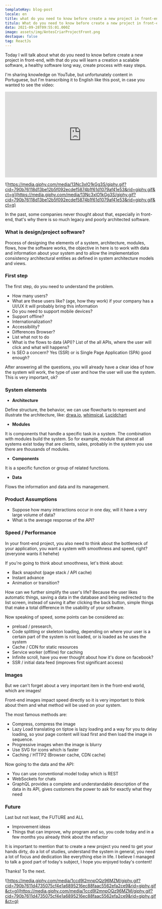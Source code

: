 ```yaml
---
templateKey: blog-post
locale: en
title: what do you need to know before create a new project in front-end
titulo: What do you need to know before create a new project in front-end
data: 2021-09-28T09:55:01.000Z
image: assets/img/AntesCriarProjectFront.png
destaque: false
tag: ReactJs
---
```


Today I will talk about what do you need to know before create a new project in front-end, with that do you will learn a creation a scalable software, a healthy software long way, create process with easy steps.

I'm sharing knowledge on YouTube, but unfortunately content in Portuguese, but I'm transcribing it to English like this post, in case you wanted to see the video: 
<style>.embed-container { position: relative; padding-bottom: 56.25%; height: 0; overflow: hidden; max-width: 100%; } .embed-container iframe, .embed-container object, .embed-container embed { position: absolute; top: 0; left: 0; width: 100%; height: 100%; }</style><div class='embed-container'><iframe src='https://www.youtube.com/embed/vZASLXluAOU' frameborder='0' allowfullscreen></iframe></div>


![https://media.giphy.com/media/13Nc3xlO1kGg3S/giphy.gif?cid=790b76118d13be12b5f092ecdef5874b1f61d1079af41e53&rid=giphy.gif&ct=g](https://media.giphy.com/media/13Nc3xlO1kGg3S/giphy.gif?cid=790b76118d13be12b5f092ecdef5874b1f61d1079af41e53&rid=giphy.gif&ct=g)

In the past, some companies never thought about  that, especially in front-end, that's why there is so much legacy and poorly architected software. 

### What is design/project software?

Process of designing the elements of a system, architecture, modules, flows, how the software works, the objective in here is to work with data and information about your system and to allow the implementation consistency architectural entities as defined in system architecture models and views.

### First step

The first step, do you need to understand the problem.

- How many users?
- What are these users like? (age, how they work) if your company has a UI/UX it will probably bring this information
- Do you need to support mobile devices?
- Support offline?
- Internationalization?
- Accessibility?
- Differences Browser?
- List what not to do
- What is the flows to data (API)? List of the all APIs, where the user will click and  what will happens?
- Is SEO a concern? Yes (SSR) or is Single Page Application (SPA) good enough?

After answering all the questions, you will already have a clear idea of how the system will work, the type of user and how the user will use the system. This is very important, ok?

### System elements

- **Architecture**

Define structure, the behavior, we can use flowcharts to represent and illustrate the architecture, like: [drwa.io](http://drwa.io/),  [whimsical](https://whimsical.com/), [Lucidchart](https://www.lucidchart.com/pages/pt)
- **Modules**

It is components that handle a specific task in a system. The combination with modules build the system. So for example, module that almost all systems exist today that are clients, sales, probably in the system you use there are thousands of modules.
- **Components**

It is a specific function or group of related functions.
- **Data**

Flows the information and data  and its management.
    

### Product Assumptions

- Suppose how many interactions occur in one day, will it have a very large volume of data?
- What is the average response of the API?

### Speed / Performance

In your front-end project, you also need to think about the bottleneck of your application, you want a system with smoothness and speed, right? (everyone wants it hehehe)

If you're going to think about smoothness, let's think about:

- Back snapshot (page stack / API cache)
- Instant advance
- Animation or transition?

How can we further simplify the user's life? Because the user likes automatic things, saving a data in the database and being redirected to the list screen, instead of saving it after clicking the back button, simple things that make a total difference in the usability of your software.

Now speaking of speed, some points can be considered as:

- preload / presearch,
- Code splitting or skeleton loading, depending on where your user is a certain part of the system is not loaded, or is loaded as he uses the system
- Cache / CDN for static resources
- Service worker (offline) for caching
- Infinite scroll, have you ever thought about how it's done on facebook?
- SSR / initial data feed (improves first significant access)

### Images

But we can't forget about a very important item in the front-end world, which are images!

Front-end images impact speed directly so it is very important to think about them and what method will be used on your system.

The most famous methods are: 

- Compress, compress the image
- Lazy Load translating on tiptoe is lazy loading and a way for you to delay loading, so your page content will load first and then load the image in sequence.
- Progressive images when the image is blurry
- Use SVG for icons which is faster
- Caching / HTTP2 (Browser cache, CDN cache)

Now going to the data and the API:

- You can use conventional model today which is REST
- WebSockets for chats
- GraphQL provides a complete and understandable description of the data in its API, gives customers the power to ask for exactly what they need

### Future

Last but not least, the FUTURE and ALL

- Improvement ideas
- Things that can improve, why program and so, you code today and in a few months you already think about the refactor

It is important to mention that to create a new project you need to get your hands dirty, do a lot of studies, understand the system in general, you need a lot of focus and dedication like everything else in life. I believe I managed to talk a good part of today's subject, I hope you enjoyed today's content!

Thanks! To the next.

![https://media.giphy.com/media/1ccd9l2mnpOQz96MZM/giphy.gif?cid=790b7611d4735075cf4e1a6895216ec88faac5562efa2ce9&rid=giphy.gif&ct=g](https://media.giphy.com/media/1ccd9l2mnpOQz96MZM/giphy.gif?cid=790b7611d4735075cf4e1a6895216ec88faac5562efa2ce9&rid=giphy.gif&ct=g)